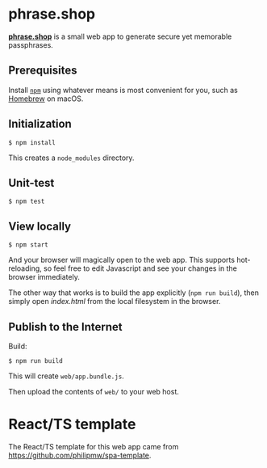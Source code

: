 # phrase.shop #

[**phrase.shop**](https://phrase.shop) is a small web app to generate secure yet memorable passphrases.

## Prerequisites

Install [`npm`](https://www.npmjs.com/) using whatever
means is most convenient for you, such as [Homebrew](https://brew.sh/) on macOS.

## Initialization

    $ npm install
 
This creates a `node_modules` directory.

## Unit-test

    $ npm test

## View locally

    $ npm start

And your browser will magically open to the web app.
This supports hot-reloading, so feel free to edit Javascript and see your changes
in the browser immediately.

The other way that works is to build the app explicitly (`npm run build`), then
simply open _index.html_ from the local filesystem in the browser.

## Publish to the Internet

Build:

    $ npm run build

This will create `web/app.bundle.js`.

Then upload the contents of `web/` to your web host.

# React/TS template #

The React/TS template for this web app came from https://github.com/philipmw/spa-template.